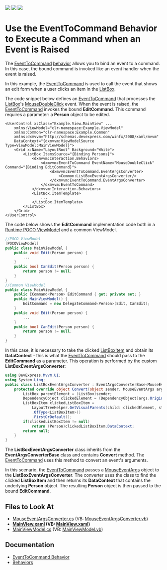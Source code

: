 <!-- default badges list -->
![](https://img.shields.io/endpoint?url=https://codecentral.devexpress.com/api/v1/VersionRange/128658245/21.1.5%2B)
[![](https://img.shields.io/badge/Open_in_DevExpress_Support_Center-FF7200?style=flat-square&logo=DevExpress&logoColor=white)](https://supportcenter.devexpress.com/ticket/details/T142075)
[![](https://img.shields.io/badge/📖_How_to_use_DevExpress_Examples-e9f6fc?style=flat-square)](https://docs.devexpress.com/GeneralInformation/403183)
<!-- default badges end -->
# Use the EventToCommand Behavior to Execute a Command when an Event is Raised

The [EventToCommand](https://docs.devexpress.com/WPF/DevExpress.Mvvm.UI.EventToCommand) [behavior](https://docs.devexpress.com/WPF/17442/mvvm-framework/behaviors) allows you to bind an event to a command. In this case, the bound command is invoked like an event handler when the event is raised.

In this example, the [EventToCommand](https://docs.devexpress.com/WPF/DevExpress.Mvvm.UI.EventToCommand) is used to call the event that shows an edit form when a user clicks an item in the [ListBox](https://docs.microsoft.com/en-us/dotnet/api/system.windows.controls.listbox).

The code snippet below defines an [EventToCommand](https://docs.devexpress.com/WPF/DevExpress.Mvvm.UI.EventToCommand) that processes the [ListBox](https://docs.microsoft.com/en-us/dotnet/api/system.windows.controls.listbox)'s [MouseDoubleClick](https://docs.microsoft.com/en-us/dotnet/api/system.windows.controls.control.mousedoubleclick) event. When the event is raised, the [EventToCommand](https://docs.devexpress.com/WPF/DevExpress.Mvvm.UI.EventToCommand) invokes the bound **EditCommand**. This command requires a parameter: a **Person** object to be edited.

```xaml
<UserControl x:Class="Example.View.MainView" ...
    xmlns:ViewModel="clr-namespace:Example.ViewModel"
    xmlns:Common="clr-namespace:Example.Common"
    xmlns:dxmvvm="http://schemas.devexpress.com/winfx/2008/xaml/mvvm"
    DataContext="{dxmvvm:ViewModelSource Type=ViewModel:MainViewModel}">
    <Grid x:Name="LayoutRoot" Background="White">
        <ListBox ItemsSource="{Binding Persons}">
            <dxmvvm:Interaction.Behaviors>
                <dxmvvm:EventToCommand EventName="MouseDoubleClick" Command="{Binding EditCommand}">
                    <dxmvvm:EventToCommand.EventArgsConverter>
                        <Common:ListBoxEventArgsConverter/>
                    </dxmvvm:EventToCommand.EventArgsConverter>
                </dxmvvm:EventToCommand>
            </dxmvvm:Interaction.Behaviors>
            <ListBox.ItemTemplate>
                ...
            </ListBox.ItemTemplate>
        </ListBox>
    </Grid>
</UserControl>
```

The code below shows the **EditCommand** implementation code both in a [Runtime POCO ViewModel](https://docs.devexpress.com/WPF/17352/mvvm-framework/viewmodels/poco-viewmodels) and a common ViewModel.


```csharp
//POCO ViewModel
[POCOViewModel]
public class MainViewModel {
	public void Edit(Person person) {
		...
	}
	public bool CanEdit(Person person) {
		return person != null;
	}
}
//Common ViewModel
public class MainViewModel {
	public ICommand<Person> EditCommand { get; private set; }
	public MainViewModel() {
		EditCommand = new DelegateCommand<Person>(Edit, CanEdit);
	}
	public void Edit(Person person) {
		... 
	}
	public bool CanEdit(Person person) {
		return person != null;
	}
}
```

In this case, it is necessary to take the clicked [ListBoxItem](https://docs.microsoft.com/en-us/dotnet/api/system.windows.controls.listboxitem) and obtain its **DataContext** - this is what the [EventToCommand](https://docs.devexpress.com/WPF/DevExpress.Mvvm.UI.EventToCommand) should pass to the **EditCommand** as a parameter. This operation is performed by the custom **ListBoxEventArgsConverter**:

```csharp
using DevExpress.Mvvm.UI;
using System.Linq;
public class ListBoxEventArgsConverter : EventArgsConverterBase<MouseEventArgs> {
    protected override object Convert(object sender, MouseEventArgs args) {
        ListBox parentElement = (ListBox)sender;
        DependencyObject clickedElement = (DependencyObject)args.OriginalSource;
        ListBoxItem clickedListBoxItem = 
            LayoutTreeHelper.GetVisualParents(child: clickedElement, stopNode: parentElement)
            .OfType<ListBoxItem>()
            .FirstOrDefault();
        if(clickedListBoxItem != null)
            return (Person)clickedListBoxItem.DataContext;
        return null;
    }
}
```

The **ListBoxEventArgsConverter** class inherits from the **EventArgsConverterBase** class and contains **Convert** method. The [EventToCommand](https://docs.devexpress.com/WPF/DevExpress.Mvvm.UI.EventToCommand) uses this method to convert an event's arguments.

In this scenario, the [EventToCommand](https://docs.devexpress.com/WPF/DevExpress.Mvvm.UI.EventToCommand) passes a [MouseEventArgs](https://docs.microsoft.com/en-us/dotnet/api/system.windows.input.mouseeventargs) object to the **ListBoxEventArgsConverter**. The converter uses the [](https://docs.devexpress.com/WPF/17673/mvvm-framework/layouttreehelper) class to find the clicked **ListBoxItem** and then returns its **DataContext** that contains the underlying **Person** object. The resulting **Person** object is then passed to the bound **EditCommand**.


<!-- default file list -->
## Files to Look At

* [MouseEventArgsConverter.cs](./CS/Common/MouseEventArgsConverter.cs) (VB: [MouseEventArgsConverter.vb](./VB/Common/MouseEventArgsConverter.vb))
* **[MainView.xaml](./CS/View/MainView.xaml) (VB: [MainView.xaml](./VB/View/MainView.xaml))**
* [MainViewModel.cs](./CS/ViewModel/MainViewModel.cs) (VB: [MainViewModel.vb](./VB/ViewModel/MainViewModel.vb))
<!-- default file list end -->

## Documentation

* [EventToCommand Behavior](https://docs.devexpress.com/WPF/DevExpress.Mvvm.UI.EventToCommand)
* [Behaviors](https://docs.devexpress.com/WPF/17442/mvvm-framework/behaviors)
